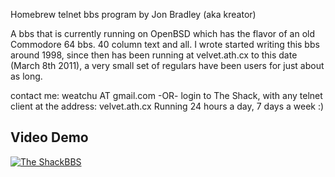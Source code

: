 Homebrew telnet bbs program by Jon Bradley (aka kreator)

A bbs that is currently running on OpenBSD which has the flavor
of an old Commodore 64 bbs.  40 column text and all.
I wrote started writing this bbs around 1998, since then has been
running at velvet.ath.cx to this date (March 8th 2011), a very
small set of regulars have been users for just about as long.

contact me: weatchu AT gmail.com -OR- login to The Shack, with
any telnet client at the address: velvet.ath.cx  Running 24 hours
a day, 7 days a week :)

## Video Demo 

[![The ShackBBS](video/Tiny-BBS.gif)](https://www.veoh.com/watch/v15881705K2gA6sNp)
